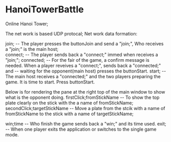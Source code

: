 # HanoiTowerBattle


Online Hanoi Tower;

The net work is based UDP protocal;
Net work data formation:

join;         -- The player presses the buttonJoin and send a "join;", Who receives a "join;" is the main host;<br>
connect;      -- The player sends back a "connect;" immed when receives a "join;";
connected;    -- For the fair of the game, a confirm message is needed. When a player reveives a "connect;", sends back a "connected;" and
              -- waiting for the opponent(main host) presses the buttonStart.
start;        -- The main host receives a "connected;" and the two players preparing the game. It is time to start. Press buttonStart.

Below is for rendering the pane at the right top of the main window to show what is the opponent doing.
firstClick;fromStickName   -- To show the top plate clearly on the stick with the a name of fromStickName;  
secondClick;targetStickName  -- Move a plate from the stcik with a name of fromStickName to the stick with a name of targetStickName;

win;time      -- Who finish the game sends back a "win;" and its time used.
exit;         -- When one player exits the application or switches to the single game mode.






